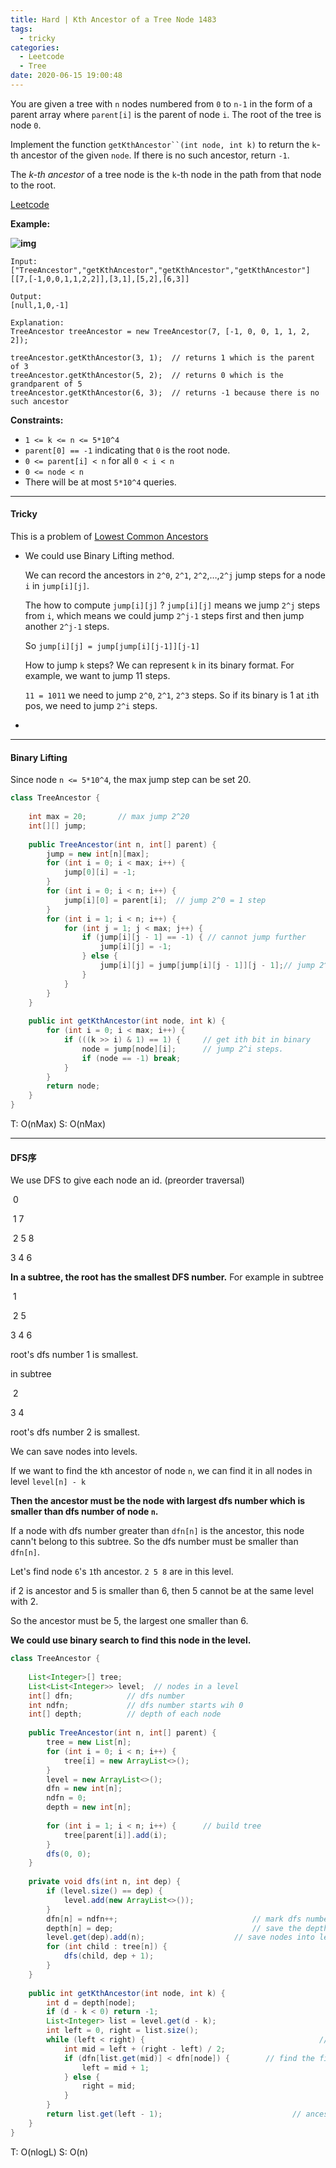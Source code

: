 ```yaml
---
title: Hard | Kth Ancestor of a Tree Node 1483
tags:
  - tricky
categories:
  - Leetcode
  - Tree
date: 2020-06-15 19:00:48
---
```


You are given a tree with `n` nodes numbered from `0` to `n-1` in the form of a parent array where `parent[i]` is the parent of node `i`. The root of the tree is node `0`.

Implement the function `getKthAncestor``(int node, int k)` to return the `k`-th ancestor of the given `node`. If there is no such ancestor, return `-1`.

The *k-th* *ancestor* of a tree node is the `k`-th node in the path from that node to the root.

[Leetcode](https://leetcode.com/problems/kth-ancestor-of-a-tree-node/)

<!--more-->

**Example:**

**![img](https://assets.leetcode.com/uploads/2019/08/28/1528_ex1.png)**

```
Input:
["TreeAncestor","getKthAncestor","getKthAncestor","getKthAncestor"]
[[7,[-1,0,0,1,1,2,2]],[3,1],[5,2],[6,3]]

Output:
[null,1,0,-1]

Explanation:
TreeAncestor treeAncestor = new TreeAncestor(7, [-1, 0, 0, 1, 1, 2, 2]);

treeAncestor.getKthAncestor(3, 1);  // returns 1 which is the parent of 3
treeAncestor.getKthAncestor(5, 2);  // returns 0 which is the grandparent of 5
treeAncestor.getKthAncestor(6, 3);  // returns -1 because there is no such ancestor
```

**Constraints:**

- `1 <= k <= n <= 5*10^4`
- `parent[0] == -1` indicating that `0` is the root node.
- `0 <= parent[i] < n` for all `0 < i < n`
- `0 <= node < n`
- There will be at most `5*10^4` queries.

---

#### Tricky 

This is a problem of [Lowest Common Ancestors](https://cp-algorithms.com/graph/lca_binary_lifting.html)

* We could use Binary Lifting method. 

  We can record the ancestors in `2^0`, `2^1`, `2^2`,…,`2^j` jump steps for a node `i` in `jump[i][j]`.

  The how to compute `jump[i][j]` ? `jump[i][j]` means we jump `2^j` steps from `i`, which means we could jump `2^j-1` steps first and then jump another `2^j-1` steps.

  So `jump[i][j] = jump[jump[i][j-1]][j-1]`

  How to jump `k` steps? We can represent `k` in its binary format. For example, we want to jump 11 steps.

  `11 = 1011` we need to jump `2^0`, `2^1`, `2^3` steps. So if its binary is 1 at `i`th pos, we need to jump `2^i` steps.

* 

---

#### Binary Lifting

Since node `n <= 5*10^4`, the max jump step can be set 20.

```java
class TreeAncestor {
    
    int max = 20;       // max jump 2^20
    int[][] jump;
    
    public TreeAncestor(int n, int[] parent) {
        jump = new int[n][max];
        for (int i = 0; i < max; i++) {
            jump[0][i] = -1;
        }
        for (int i = 0; i < n; i++) {
            jump[i][0] = parent[i];  // jump 2^0 = 1 step
        }
        for (int i = 1; i < n; i++) {
            for (int j = 1; j < max; j++) {
                if (jump[i][j - 1] == -1) { // cannot jump further
                    jump[i][j] = -1;
                } else {
                    jump[i][j] = jump[jump[i][j - 1]][j - 1];// jump 2^j-1 & 2^j-1 steps
                }
            }
        }
    }
    
    public int getKthAncestor(int node, int k) {
        for (int i = 0; i < max; i++) {
            if (((k >> i) & 1) == 1) {     // get ith bit in binary
                node = jump[node][i];      // jump 2^i steps.
                if (node == -1) break;
            }
        }
        return node;
    }
}
```

T: O(nMax)			S: O(nMax)

---

#### DFS序

We use DFS to give each node an id. (preorder traversal)

​	  	   0

​		1	    7

​	2	  5		 8

3    4 	   6

**In a subtree, the root has the smallest DFS number.** For example in subtree

​		1	

​	2	  5	

3    4 	   6

root's dfs number 1 is smallest.

in subtree 

​	2	

3    4 	  

root's dfs number 2 is smallest.

We can save nodes into levels.

If we want to find the `k`th ancestor of node `n`, we can find it in all nodes in level `level[n] - k`

**Then the ancestor must be the node with largest dfs number which is smaller than dfs number of node `n`.**

If a node with dfs number greater than `dfn[n]` is the ancestor, this node cann't belong to this subtree. So the dfs number must be smaller than `dfn[n]`.

Let's find node `6`'s `1`th ancestor. `2 5 8` are in this level.

if 2 is ancestor and 5 is smaller than 6, then 5 cannot be at the same level with 2.

So the ancestor must be 5, the largest one smaller than 6.

**We could use binary search to find this node in the level.**

```java
class TreeAncestor {
    
    List<Integer>[] tree;       
    List<List<Integer>> level;  // nodes in a level
    int[] dfn;            // dfs number
    int ndfn;             // dfs number starts wih 0
    int[] depth;          // depth of each node
    
    public TreeAncestor(int n, int[] parent) {
        tree = new List[n];
        for (int i = 0; i < n; i++) {
            tree[i] = new ArrayList<>();
        }
        level = new ArrayList<>();
        dfn = new int[n];
        ndfn = 0;
        depth = new int[n];
        
        for (int i = 1; i < n; i++) {      // build tree
            tree[parent[i]].add(i);
        }
        dfs(0, 0);
    }
    
    private void dfs(int n, int dep) {
        if (level.size() == dep) {
            level.add(new ArrayList<>());
        }
        dfn[n] = ndfn++;                              // mark dfs number
        depth[n] = dep;                               // save the depth  
        level.get(dep).add(n);                    // save nodes into level
        for (int child : tree[n]) {
            dfs(child, dep + 1);
        }
    }
    
    public int getKthAncestor(int node, int k) {
        int d = depth[node];
        if (d - k < 0) return -1;
        List<Integer> list = level.get(d - k);
        int left = 0, right = list.size();
        while (left < right) {                                       // binary search
            int mid = left + (right - left) / 2;               
            if (dfn[list.get(mid)] < dfn[node]) {        // find the first node larger than or equal to dfn[node]
                left = mid + 1;
            } else {
                right = mid;
            }
        }
        return list.get(left - 1);                             // ancestor is the largest one smaller than dfn[node]
    }
}
```

T: O(nlogL)			S: O(n)


